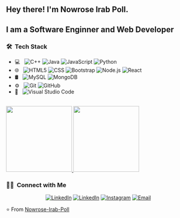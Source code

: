 <h2> Hey there! I'm Nowrose Irab Poll.</h2>
<h2> I am a Software Enginner and Web Developer </h2>

<h3> 🛠 &nbsp;Tech Stack</h3>

- 💻 &nbsp;
  ![C++](https://img.shields.io/badge/-C++-333333?style=flat&logo=C%2B%2B&logoColor=00599C)
  ![Java](https://img.shields.io/badge/-Java-333333?style=flat&logo=Java&logoColor=007396)
  ![JavaScript](https://img.shields.io/badge/-JavaScript-333333?style=flat&logo=javascript)
  ![Python](https://img.shields.io/badge/-Python-333333?style=flat&logo=python)
- 🌐 &nbsp;
  ![HTML5](https://img.shields.io/badge/-HTML5-333333?style=flat&logo=HTML5)
  ![CSS](https://img.shields.io/badge/-CSS-333333?style=flat&logo=CSS3&logoColor=1572B6)
  ![Bootstrap](https://img.shields.io/badge/-Bootstrap-333333?style=flat&logo=bootstrap&logoColor=563D7C)
  ![Node.js](https://img.shields.io/badge/-Node.js-333333?style=flat&logo=node.js)
  ![React](https://img.shields.io/badge/-React-333333?style=flat&logo=react)
- 🛢 &nbsp;
  ![MySQL](https://img.shields.io/badge/-MySQL-333333?style=flat&logo=mysql)
  ![MongoDB](https://img.shields.io/badge/-MongoDB-333333?style=flat&logo=mongodb)
- ⚙️ &nbsp;
  ![Git](https://img.shields.io/badge/-Git-333333?style=flat&logo=git)
  ![GitHub](https://img.shields.io/badge/-GitHub-333333?style=flat&logo=github)
- 🔧 &nbsp;
  ![Visual Studio Code](https://img.shields.io/badge/-Visual%20Studio%20Code-333333?style=flat&logo=visual-studio-code&logoColor=007ACC)

<br/>

<a href="https://github.com/Nowrose-Irab-Poll">
  <img height="180em" src="https://github-readme-stats.vercel.app/api?username=Nowrose-Irab-Poll&theme=buefy&show_icons=true" />
  <img height="180em" src="https://github-readme-stats.vercel.app/api/top-langs/?username=Nowrose-Irab-Poll&theme=buefy&layout=compact" />
</a>

<br/>

<h3> 🤝🏻 &nbsp;Connect with Me </h3>

<p align="center">
<a href="https://www.linkedin.com/in/nowrose-irab-poll-53b685142/"><img alt="LinkedIn" src="https://img.shields.io/badge/LinkedIn-nowrose%20irab%20poll%2053b685142-blue?style=flat-square&logo=linkedin"></a>
<a href="https://www.facebook.com/nowrozeirabpoll/"><img alt="LinkedIn" src="https://img.shields.io/badge/Facebook-nowrozeirabpoll-blue?style=flat-square&logo=facebook"></a>
<a href="https://www.instagram.com/nowroseirabpoll/"><img alt="Instagram" src="https://img.shields.io/badge/Instagram-nowroseirabpoll-blue?style=flat-square&logo=instagram"></a>
<a href="nowroseirabpoll@gmail.com"><img alt="Email" src="https://img.shields.io/badge/Email-nowroseirabpoll@gmail.com-blue?style=flat-square&logo=gmail"></a>
</p>

⭐️ From [Nowrose-Irab-Poll](https://github.com/Nowrose-Irab-Poll)
